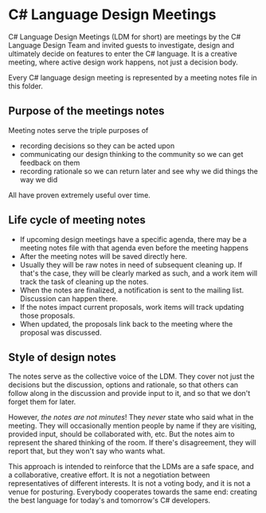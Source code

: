 # C# Language Design Meetings

C# Language Design Meetings (LDM for short) are meetings by the C# Language Design Team and invited guests to investigate, design and ultimately decide on features to enter the C# language. It is a creative meeting, where active design work happens, not just a decision body. 

Every C# language design meeting is represented by a meeting notes file in this folder.

## Purpose of the meetings notes

Meeting notes serve the triple purposes of

- recording decisions so they can be acted upon
- communicating our design thinking to the community so we can get feedback on them
- recording rationale so we can return later and see why we did things the way we did

All have proven extremely useful over time.

## Life cycle of meeting notes

- If upcoming design meetings have a specific agenda, there may be a meeting notes file with that agenda even before the meeting happens
- After the meeting notes will be saved directly here. 
- Usually they will be raw notes in need of subsequent cleaning up. If that's the case, they will be clearly marked as such, and a work item will track the task of cleaning up the notes.
- When the notes are finalized, a notification is sent to the mailing list. Discussion can happen there.
- If the notes impact current proposals, work items will track updating those proposals.
- When updated, the proposals link back to the meeting where the proposal was discussed.

## Style of design notes

The notes serve as the collective voice of the LDM. They cover not just the decisions but the discussion, options and rationale, so that others can follow along in the discussion and provide input to it, and so that we don't forget them for later.

However, *the notes are not minutes*! They *never* state who said what in the meeting. They will occasionally mention people by name if they are visiting, provided input, should be collaborated with, etc. But the notes aim to represent the shared thinking of the room. If there's disagreement, they will report that, but they won't say who wants what.

This approach is intended to reinforce that the LDMs are a safe space, and a collaborative, creative effort. It is not a negotiation between representatives of different interests. It is not a voting body, and it is not a venue for posturing. Everybody cooperates towards the same end: creating the best language for today's and tomorrow's C# developers.

